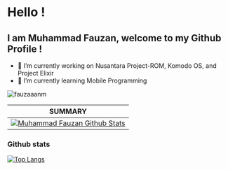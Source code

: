 # Hello !
## I am Muhammad Fauzan, welcome to my Github Profile !

- 🔭 I’m currently working on Nusantara Project-ROM, Komodo OS, and Project Elixir
- 🌱 I’m currently learning Mobile Programming

<img src="https://komarev.com/ghpvc/?username=fauzaaanm&style=flat-square" alt="fauzaaanm" /><br>

| **SUMMARY**                                                                                                                                              |
| ------------------------------------------------------------------------------------------------------------------------------------------------------- |
| [![Muhammad Fauzan Github Stats](https://github-readme-stats.vercel.app/api?username=fauzaaanm&show_icons=true)](https://github.com/fauzaaanm/github-readme-stats) |

### Github stats

[![Top Langs](https://github-readme-stats.vercel.app/api/top-langs/?username=fauzaaanm&layout=compact)](https://github.com/fauzaaanm/github-readme-stats)

<!---
[![Fauzaaanm's github stats](https://github-readme-stats.vercel.app/api?username=fauzaaanm)](https://github.com/fauzaaanm/github-readme-stats)
-->
